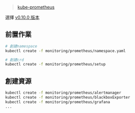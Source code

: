 
> [kube-prometheus](https://github.com/prometheus-operator/kube-prometheus)

選擇 [v0.10.0 版本](https://github.com/prometheus-operator/kube-prometheus/releases/tag/v0.10.0)


## 前置作業
```bash
# 創建namespace
kubectl create -f monitoring/prometheus/namespace.yaml

# 創建crd
kubectl create -f monitoring/prometheus/setup
```

## 創建資源
```bash
kubectl create -f monitoring/prometheus/alertmanager
kubectl create -f monitoring/prometheus/blackboxExporter
kubectl create -f monitoring/prometheus/grafana
...
```